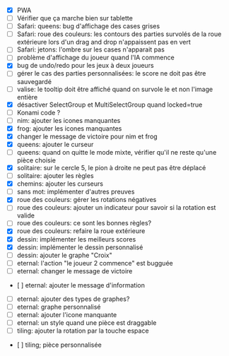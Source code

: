 - [x] PWA
- [ ] Vérifier que ça marche bien sur tablette
- [ ] Safari: queens: bug d'affichage des cases grises
- [ ] Safari: roue des couleurs: les contours des parties survolés de
       la roue extérieure lors d'un drag and drop n'appaissent pas en vert 
- [ ] Safari: jetons: l'ombre sur les cases n'apparait pas
- [ ] problème d'affichage du joueur quand l'IA commence
- [x] bug de undo/redo pour les jeux à deux joueurs
- [ ] gérer le cas des parties personnalisées: le score ne doit pas être sauvegardé
- [ ] valise: le tooltip doit être affiché quand on survole le <a> et non l'image entière
- [x] désactiver SelectGroup et MultiSelectGroup quand locked=true
- [ ] Konami code ?
- [ ] nim: ajouter les icones manquantes
- [x] frog: ajouter les icones manquantes
- [x] changer le message de victoire pour nim et frog
- [x] queens: ajouter le curseur
- [ ] queens: quand on quitte le mode mixte, vérifier qu'il ne reste qu'une pièce choisie
- [x] solitaire: sur le cercle 5, le pion à droite ne peut pas être déplacé 
- [ ] solitaire: ajouter les règles
- [x] chemins: ajouter les curseurs
- [ ] sans mot: implémenter d'autres preuves
- [x] roue des couleurs: gérer les rotations négatives
- [ ] roue des couleurs: ajouter un indicateur pour savoir si la rotation est valide
- [ ] roue des couleurs: ce sont les bonnes règles?
- [x] roue des couleurs: refaire la roue extérieure
- [x] dessin: implémenter les meilleurs scores
- [x] dessin: implémenter le dessin personnalisé
- [ ] dessin: ajouter le graphe "Croix"
- [ ] eternal: l'action "le joueur 2 commence" est bugguée
- [ ] eternal: changer le message de victoire
- [ ] eternal: ajouter le message d'information
- [ ] eternal: ajouter des types de graphes?
- [ ] eternal: graphe personnalisé
- [ ] eternal: ajouter l'icone manquante
- [ ] eternal: un style quand une pièce est draggable
- [ ] tiling: ajouter la rotation par la touche espace
- [ ] tiling; pièce personnalisée